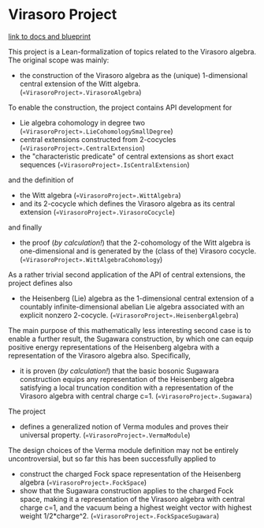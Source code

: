 # Virasoro Project

[link to docs and blueprint](https://kkytola.github.io/VirasoroProject)

This project is a Lean-formalization of topics related to the Virasoro algebra. The original scope was mainly:
 * the construction of the Virasoro algebra as the (unique) 1-dimensional central extension of the Witt algebra. (`«VirasoroProject».VirasoroAlgebra`)

To enable the construction, the project contains API development for
 * Lie algebra cohomology in degree two (`«VirasoroProject».LieCohomologySmallDegree`)
 * central extensions constructed from 2-cocycles (`«VirasoroProject».CentralExtension`)
 * the "characteristic predicate" of central extensions as short exact sequences (`«VirasoroProject».IsCentralExtension`)

and the definition of
 * the Witt algebra (`«VirasoroProject».WittAlgebra`)
 * and its 2-cocycle which defines the Virasoro algebra as its central extension (`«VirasoroProject».VirasoroCocycle`)

and finally
 * the proof (*by calculation!*) that the 2-cohomology of the Witt algebra is one-dimensional and is generated by the (class of the) Virasoro cocycle. (`«VirasoroProject».WittAlgebraCohomology`)

As a rather trivial second application of the API of central extensions, the project defines also
 * the Heisenberg (Lie) algebra as the 1-dimensional central extension of a countably infinite-dimensional abelian Lie algebra associated with an explicit nonzero 2-cocycle. (`«VirasoroProject».HeisenbergAlgebra`)

The main purpose of this mathematically less interesting second case is to enable a further result, the Sugawara construction, by which one can equip positive energy representations of the Heisenberg algebra with a representation of the Virasoro algebra also. Specifically, 
 * it is proven (*by calculation!*) that the basic bosonic Sugawara construction equips any representation of the Heisenberg algebra satisfying a local truncation condition with a representation of the Virasoro algebra with central charge c=1. (`«VirasoroProject».Sugawara`)

The project 
 * defines a generalized notion of Verma modules and proves their universal property. (`«VirasoroProject».VermaModule`)

The design choices of the Verma module definition may not be entirely uncontroversial, but so far this has been successfully applied to
 * construct the charged Fock space representation of the Heisenberg algebra (`«VirasoroProject».FockSpace`)
 * show that the Sugawara construction applies to the charged Fock space, making it a representation of the Virasoro algebra with central charge c=1, and the vacuum being a highest weight vector with highest weight 1/2*charge^2. (`«VirasoroProject».FockSpaceSugawara`)
